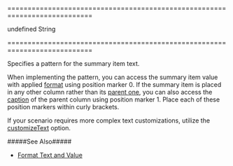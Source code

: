 ===========================================================================
<!--default-->undefined<!--/default-->
<!--type-->String<!--/type-->
===========================================================================

<!--shortDescription-->
Specifies a pattern for the summary item text.
<!--/shortDescription-->

<!--fullDescription-->
When implementing the pattern, you can access the summary item value with applied [format](/Documentation/ApiReference/UI_Widgets/dxDataGrid/Configuration/summary/groupItems/#valueFormat) using position marker 0. If the summary item is placed in any other column rather than its [parent one](/Documentation/ApiReference/UI_Widgets/dxDataGrid/Configuration/summary/groupItems/#column), you can also access the [caption](/Documentation/ApiReference/UI_Widgets/dxDataGrid/Configuration/columns/#caption) of the parent column using position marker 1. Place each of these position markers within curly brackets.

If your scenario requires more complex text customizations, utilize the [customizeText](/Documentation/ApiReference/UI_Widgets/dxDataGrid/Configuration/summary/groupItems/#customizeText) option.

#####See Also#####
- [Format Text and Value](/Documentation/Guide/Widgets/DataGrid/Summaries/Format_Text_and_Value/)
<!--/fullDescription-->